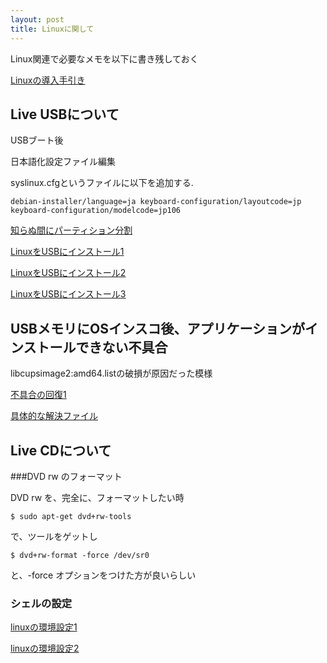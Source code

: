 ```yaml
---
layout: post
title: Linuxに関して
---
```


Linux関連で必要なメモを以下に書き残しておく

[Linuxの導入手引き](http://kumasan1949.zouri.jp/kumasan.html)

## Live USBについて

USBブート後

日本語化設定ファイル編集

syslinux.cfgというファイルに以下を追加する.

```
debian-installer/language=ja keyboard-configuration/layoutcode=jp keyboard-configuration/modelcode=jp106
```



[知らぬ間にパーティション分割](http://blog.goo.ne.jp/hiros-pc/e/6e761e61a4a6405c228833b3acf60765)

[LinuxをUSBにインストール1](http://no-windows.blog.jp/archives/4304924.html)

[LinuxをUSBにインストール2](http://viva-ubuntu.com/2013/05/usb_install)

[LinuxをUSBにインストール3](http://www55.atwiki.jp/loveubuntu/pages/21.html)

## USBメモリにOSインスコ後、アプリケーションがインストールできない不具合

libcupsimage2:amd64.listの破損が原因だった模様

[不具合の回復1](http://blogs.yahoo.co.jp/wyamamo/27147321.html)

[具体的な解決ファイル](https://packages.debian.org/sid/amd64/libcupsimage2/filelist)


## Live CDについて

###DVD rw のフォーマット

DVD rw を、完全に、フォーマットしたい時

```
$ sudo apt-get dvd+rw-tools
```

で、ツールをゲットし

```
$ dvd+rw-format -force /dev/sr0
```

と、-force オプションをつけた方が良いらしい

### シェルの設定

[linuxの環境設定1](http://developer.mitakalab.com/ubuntu)

[linuxの環境設定2](http://snowsunny.hatenablog.com/entry/2014/04/03/211105)



